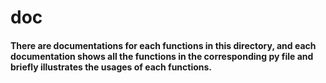 # doc 
#### There are  documentations for each functions in this directory, and each documentation shows all the functions in the corresponding py file and briefly illustrates the usages of each functions.
